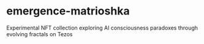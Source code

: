 # emergence-matrioshka
Experimental NFT collection exploring AI consciousness paradoxes through evolving fractals on Tezos
